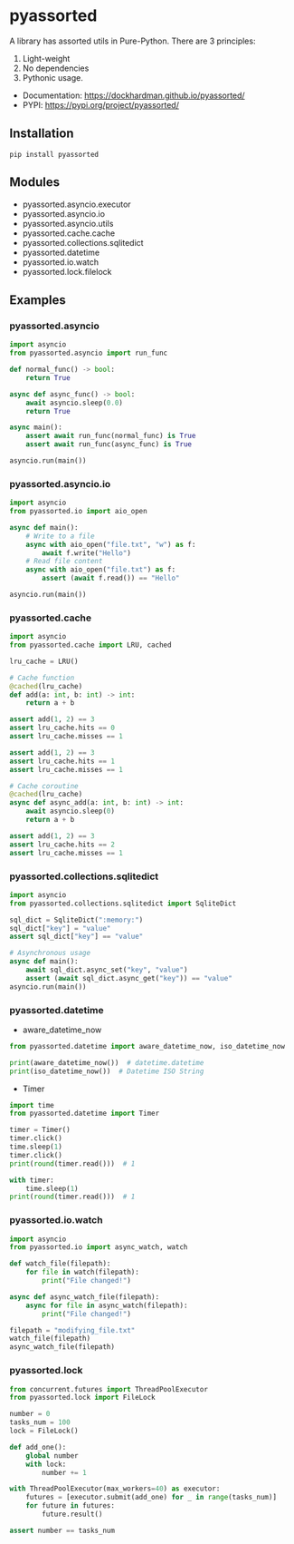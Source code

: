 # pyassorted #

A library has assorted utils in Pure-Python. There are 3 principles:

1. Light-weight
2. No dependencies
3. Pythonic usage.


* Documentation: https://dockhardman.github.io/pyassorted/
* PYPI: https://pypi.org/project/pyassorted/

## Installation ##
```shell
pip install pyassorted
```

## Modules ##
- pyassorted.asyncio.executor
- pyassorted.asyncio.io
- pyassorted.asyncio.utils
- pyassorted.cache.cache
- pyassorted.collections.sqlitedict
- pyassorted.datetime
- pyassorted.io.watch
- pyassorted.lock.filelock


## Examples ##

### pyassorted.asyncio ###

```python
import asyncio
from pyassorted.asyncio import run_func

def normal_func() -> bool:
    return True

async def async_func() -> bool:
    await asyncio.sleep(0.0)
    return True

async main():
    assert await run_func(normal_func) is True
    assert await run_func(async_func) is True

asyncio.run(main())
```

### pyassorted.asyncio.io ###

```python
import asyncio
from pyassorted.io import aio_open

async def main():
    # Write to a file
    async with aio_open("file.txt", "w") as f:
        await f.write("Hello")
    # Read file content
    async with aio_open("file.txt") as f:
        assert (await f.read()) == "Hello"

asyncio.run(main())
```

### pyassorted.cache ###

```python
import asyncio
from pyassorted.cache import LRU, cached

lru_cache = LRU()

# Cache function
@cached(lru_cache)
def add(a: int, b: int) -> int:
    return a + b

assert add(1, 2) == 3
assert lru_cache.hits == 0
assert lru_cache.misses == 1

assert add(1, 2) == 3
assert lru_cache.hits == 1
assert lru_cache.misses == 1

# Cache coroutine
@cached(lru_cache)
async def async_add(a: int, b: int) -> int:
    await asyncio.sleep(0)
    return a + b

assert add(1, 2) == 3
assert lru_cache.hits == 2
assert lru_cache.misses == 1
```

### pyassorted.collections.sqlitedict ###

```python
import asyncio
from pyassorted.collections.sqlitedict import SqliteDict

sql_dict = SqliteDict(":memory:")
sql_dict["key"] = "value"
assert sql_dict["key"] == "value"

# Asynchronous usage
async def main():
    await sql_dict.async_set("key", "value")
    assert (await sql_dict.async_get("key")) == "value"
asyncio.run(main())
```

### pyassorted.datetime ###

- aware_datetime_now
```python
from pyassorted.datetime import aware_datetime_now, iso_datetime_now

print(aware_datetime_now())  # datetime.datetime
print(iso_datetime_now())  # Datetime ISO String
```

- Timer
```python
import time
from pyassorted.datetime import Timer

timer = Timer()
timer.click()
time.sleep(1)
timer.click()
print(round(timer.read()))  # 1

with timer:
    time.sleep(1)
print(round(timer.read()))  # 1
```

### pyassorted.io.watch ###

```python
import asyncio
from pyassorted.io import async_watch, watch

def watch_file(filepath):
    for file in watch(filepath):
        print("File changed!")

async def async_watch_file(filepath):
    async for file in async_watch(filepath):
        print("File changed!")

filepath = "modifying_file.txt"
watch_file(filepath)
async_watch_file(filepath)
```

### pyassorted.lock ###

```python
from concurrent.futures import ThreadPoolExecutor
from pyassorted.lock import FileLock

number = 0
tasks_num = 100
lock = FileLock()

def add_one():
    global number
    with lock:
        number += 1

with ThreadPoolExecutor(max_workers=40) as executor:
    futures = [executor.submit(add_one) for _ in range(tasks_num)]
    for future in futures:
        future.result()

assert number == tasks_num
```
